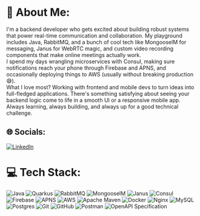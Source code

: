 # 💫 About Me:
I'm a backend developer who gets excited about building robust systems that power real-time communication and collaboration. My playground includes Java, RabbitMQ, and a bunch of cool tech like MongooseIM for messaging, Janus for WebRTC magic, and custom video recording components that make online meetings actually work.<br>I spend my days wrangling microservices with Consul, making sure notifications reach your phone through Firebase and APNS, and occasionally deploying things to AWS (usually without breaking production 😅).<br>What I love most? Working with frontend and mobile devs to turn ideas into full-fledged applications. There's something satisfying about seeing your backend logic come to life in a smooth UI or a responsive mobile app.<br>Always learning, always building, and always up for a good technical challenge.

## 🌐 Socials:
[![LinkedIn](https://img.shields.io/badge/LinkedIn-%230077B5.svg?logo=linkedin&logoColor=white)](https://linkedin.com/in/shaukatnomanali) 

# 💻 Tech Stack:
![Java](https://img.shields.io/badge/java-%23ED8B00.svg?style=flat-square&logo=openjdk&logoColor=white) ![Quarkus](https://img.shields.io/badge/quarkus-%234794EB.svg?style=flat-square&logo=quarkus&logoColor=white) ![RabbitMQ](https://img.shields.io/badge/rabbitmq-FF6600?style=flat-square&logo=rabbitmq&logoColor=white) ![MongooseIM](https://img.shields.io/badge/MongooseIM-XMPP-green?style=flat-square) ![Janus](https://img.shields.io/badge/Janus-WebRTC-blueviolet?style=flat-square) ![Consul](https://img.shields.io/badge/Consul-%23F24C53.svg?style=flat-square&logo=consul&logoColor=white) ![Firebase](https://img.shields.io/badge/firebase-%23039BE5.svg?style=flat-square&logo=firebase) ![APNS](https://img.shields.io/badge/APNS-000000?style=flat-square&logo=apple&logoColor=white) ![AWS](https://img.shields.io/badge/AWS-%23FF9900.svg?style=flat-square&logo=amazon-aws&logoColor=white) ![Apache Maven](https://img.shields.io/badge/Apache%20Maven-C71A36?style=flat-square&logo=Apache%20Maven&logoColor=white) ![Docker](https://img.shields.io/badge/docker-%230db7ed.svg?style=flat-square&logo=docker&logoColor=white) ![Nginx](https://img.shields.io/badge/nginx-%23009639.svg?style=flat-square&logo=nginx&logoColor=white) ![MySQL](https://img.shields.io/badge/mysql-4479A1.svg?style=flat-square&logo=mysql&logoColor=white) ![Postgres](https://img.shields.io/badge/postgres-%23316192.svg?style=flat-square&logo=postgresql&logoColor=white) ![Git](https://img.shields.io/badge/git-%23F05033.svg?style=flat-square&logo=git&logoColor=white) ![GitHub](https://img.shields.io/badge/github-%23121011.svg?style=flat-square&logo=github&logoColor=white) ![Postman](https://img.shields.io/badge/Postman-FF6C37?style=flat-square&logo=postman&logoColor=white) ![OpenAPI Specification](https://img.shields.io/badge/openapiinitiative-%23000000.svg?style=flat-square&logo=openapiinitiative&logoColor=white)
